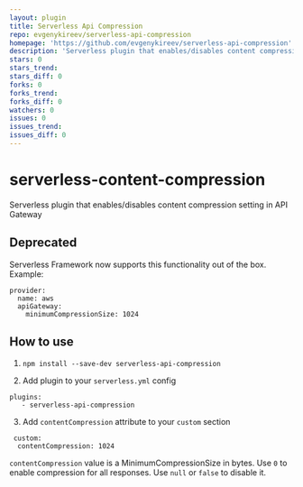 ```yaml
---
layout: plugin
title: Serverless Api Compression
repo: evgenykireev/serverless-api-compression
homepage: 'https://github.com/evgenykireev/serverless-api-compression'
description: 'Serverless plugin that enables/disables content compression setting in API Gateway'
stars: 0
stars_trend: 
stars_diff: 0
forks: 0
forks_trend: 
forks_diff: 0
watchers: 0
issues: 0
issues_trend: 
issues_diff: 0
---
```



# serverless-content-compression
Serverless plugin that enables/disables content compression setting in API Gateway

## Deprecated
Serverless Framework now supports this functionality out of the box.
Example:

```
provider:
  name: aws
  apiGateway:
    minimumCompressionSize: 1024
```


## How to use
1. `npm install --save-dev serverless-api-compression`

2. Add plugin to your `serverless.yml` config
 ```
 plugins:
    - serverless-api-compression
```

3. Add `contentCompression` attribute to your `custom` section
```
 custom:
  contentCompression: 1024

```

 `contentCompression` value is a MinimumCompressionSize in bytes. Use `0` to enable compression for all responses.
 Use `null` or `false` to disable it.
